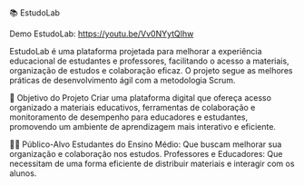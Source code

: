 📚 EstudoLab

Demo EstudoLab: https://youtu.be/Vv0NYytQIhw

EstudoLab é uma plataforma projetada para melhorar a experiência educacional de estudantes e professores, facilitando o acesso a materiais, organização de estudos e colaboração eficaz. O projeto segue as melhores práticas de desenvolvimento ágil com a metodologia Scrum.

🚀 Objetivo do Projeto Criar uma plataforma digital que ofereça acesso organizado a materiais educativos, ferramentas de colaboração e monitoramento de desempenho para educadores e estudantes, promovendo um ambiente de aprendizagem mais interativo e eficiente.

🧑‍🎓 Público-Alvo Estudantes do Ensino Médio: Que buscam melhorar sua organização e colaboração nos estudos. Professores e Educadores: Que necessitam de uma forma eficiente de distribuir materiais e interagir com os alunos.

